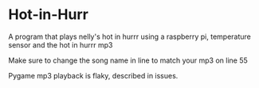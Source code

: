 Hot-in-Hurr
===========

A program that plays nelly's hot in hurrr using a raspberry pi, temperature sensor and the hot in hurrr mp3

Make sure to change the song name in line to match your mp3 on line 55

Pygame mp3 playback is flaky, described in issues.
